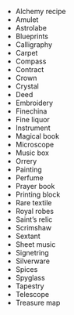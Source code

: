 
* Alchemy recipe
* Amulet
* Astrolabe
* Blueprints
* Calligraphy
* Carpet
* Compass
* Contract
* Crown
* Crystal
* Deed
* Embroidery
* Finechina
* Fine liquor
* Instrument
* Magical book
* Microscope
* Music box
* Orrery
* Painting
* Perfume
* Prayer book
* Printing block
* Rare textile
* Royal robes
* Saint’s relic
* Scrimshaw
* Sextant
* Sheet music
* Signetring
* Silverware
* Spices
* Spyglass
* Tapestry
* Telescope
* Treasure map